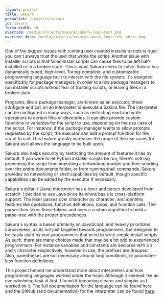 ```yaml
---
layout: project
title: Sakura
permalink: /projects/sakura
id: sakura
force-width: 40
override: /media/projects/sakura/sakura-logo-text.png
override-dark: /media/projects/sakura/sakura-logo-text-white.png
---
```


One of the biggest issues with running user created installer scripts is trust: you can't always trust the user that wrote the script. Another issue with installer scripts is that failed install scripts can cause files to be left half-installed or in a broken state. This is what Sakura seeks to solve. Sakura is a dynamically typed, high-level, Turing-complete, and customizable programming language built to interact with the file system. It's designed specifically for package managers, in order to allow package managers to run installer scripts without fear of trusting scripts, or leaving files in a broken state.

Programs, like a package manager, are known as an executor, these configure and call on an interpreter to execute a Sakura file. The interpreter can be configured in many ways, such as restricting read and write operations to certain files or directories. It can also provide custom functions or variables for the script to use, depending on the use case of the script. For instance, if the package manager wants to allow prompts requested by the script, the executor can add a prompt function for the script to call. This feature greatly increases the range of the use cases for Sakura as it allows the language to be built upon.

Sakura also helps security by restricting the amount of features it has by default. If you were to let Python installer scripts be run, there's nothing preventing the script from importing a networking module and then sending over the entire documents folder, or from running shell commands. Sakura provides no networking or shell capabilites by default, though specific capabilities can be added by the executor if necessary.

Sakura's default (Java) interpreter has a lexer and parser developed from scratch. I decided to use Java since its whole basis is cross-platform support. The lexer passes over character by character, and identifes features like quotations, function definitions, loops, and function calls. The parser then takes these tokens and uses a custom algorithm to build a parse-tree with the proper precedences. 

Sakura's syntax is based primarily on JavaScript, and heavily prioritizes conciseness, as its not just targeted towards programmers, but designed to be easily used by non-programmers that need to write simple install scripts. As such, there are many choices made that may be a bit odd to experienced programmers. For instance variables and constants are declared with a `$` and `%` character respectively, however in use, the prefixes are dropped. Also, parentheses are not necessary around loop conditions, or paramater-less function definitions.

This project helped me understand more about interpreters and how programming langauges worked under the hood. Although it seemed like an overwhelming task at first, I found it becoming clearer and simpler as I worked on it. The full documentation for the language can be found [here](https://sakura-docs.arkinsolomon.net/#/) and the GitHub (and documentation) for the interpreter can be found [here](https://github.com/ArkinSolomon/sakura-interpreter-java).